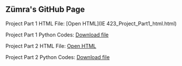 ## Zümra's GitHub Page 

Project Part 1 HTML File: [Open HTML](IE 423_Project_Part1_html.html)
 
Project Part 1 Python Codes: [Download file](IE423_Project_Part1_Code.py)

Project Part 2 HTML File: [Open HTML](IE423_Project_Part_2)
 
Project Part 2 Python Codes: [Download file](IE423_Project_Part2_Code.py)



